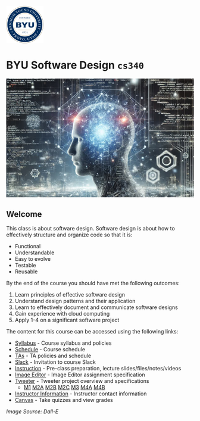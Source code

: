 ![BYU Logo](byuLogo.png)

# BYU **Software Design** `cs340`

![cover](softwaredesigncover.jpg)

## Welcome

This class is about software design. Software design is about how to effectively structure and organize code so that it is:

- Functional
- Understandable
- Easy to evolve
- Testable
- Reusable

By the end of the course you should have met the following outcomes:

1. Learn principles of effective software design
2. Understand design patterns and their application
3. Learn to effectively document and communicate software designs
4. Gain experience with cloud computing
5. Apply 1-4 on a significant software project

The content for this course can be accessed using the following links:

- [Syllabus](syllabus/syllabus.md) - Course syllabus and policies
- [Schedule](schedule/schedule-fall-2025.md) - Course schedule
- [TAs](tas/tas.md) - TA policies and schedule
- [Slack](https://join.slack.com/t/byu-cs-340/shared_invite/zt-2xp01qce8-9POwOGVCu1uZiX9qihVDxw) - Invitation to course Slack
- [Instruction](instruction/modules.md) - Pre-class preparation, lecture slides/files/notes/videos
- [Image Editor](image-editor/image-editor.md) - Image Editor assignment specification
- [Tweeter](tweeter/tweeter.md) - Tweeter project overview and specifications
    - [M1](tweeter/milestone-1.md) [M2A](tweeter/milestone-2a.md) [M2B](tweeter/milestone-2b.md) [M2C](tweeter/milestone-2c.md) [M3](tweeter/milestone-3.md) [M4A](tweeter/milestone-4a.md) [M4B](tweeter/milestone-4b.md)
- [Instructor Information](instructors/instructors.md) - Instructor contact information
- [Canvas](https://byu.instructure.com/) - Take quizzes and view grades

_Image Source: Dall-E_
